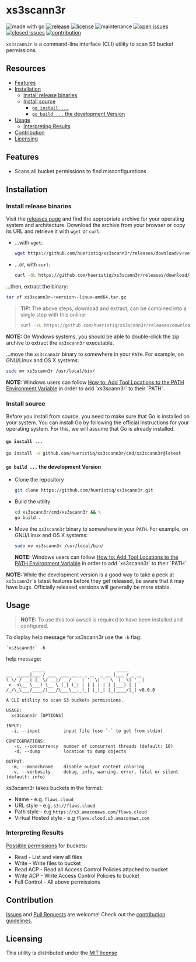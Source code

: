 # xs3scann3r

![made with go](https://img.shields.io/badge/made%20with-Go-0000FF.svg) [![release](https://img.shields.io/github/release/hueristiq/xs3scann3r?style=flat&color=0000FF)](https://github.com/hueristiq/xs3scann3r/releases) [![license](https://img.shields.io/badge/license-MIT-gray.svg?color=0000FF)](https://github.com/hueristiq/xs3scann3r/blob/master/LICENSE) ![maintenance](https://img.shields.io/badge/maintained%3F-yes-0000FF.svg) [![open issues](https://img.shields.io/github/issues-raw/hueristiq/xs3scann3r.svg?style=flat&color=0000FF)](https://github.com/hueristiq/xs3scann3r/issues?q=is:issue+is:open) [![closed issues](https://img.shields.io/github/issues-closed-raw/hueristiq/xs3scann3r.svg?style=flat&color=0000FF)](https://github.com/hueristiq/xs3scann3r/issues?q=is:issue+is:closed) [![contribution](https://img.shields.io/badge/contributions-welcome-0000FF.svg)](https://github.com/hueristiq/xs3scann3r/blob/master/CONTRIBUTING.md)

`xs3scann3r` is a command-line interface (CLI) utility to scan S3 bucket permissions.

## Resources

* [Features](#features)
* [Installation](#installation)
	* [Install release binaries](#install-release-binaries)
	* [Install source](#install-sources)
		* [`go install ...`](#go-install)
		* [`go build ...` the development Version](#go-build--the-development-version)
* [Usage](#usage)
	* [Interpreting Results](#interpreting-results)
* [Contribution](#contribution)
* [Licensing](#licensing)

## Features

* Scans all bucket permissions to find misconfigurations

## Installation

### Install release binaries

Visit the [releases page](https://github.com/hueristiq/xs3scann3r/releases) and find the appropriate archive for your operating system and architecture. Download the archive from your browser or copy its URL and retrieve it with `wget` or `curl`:

* ...with `wget`:

	```bash
	wget https://github.com/hueristiq/xs3scann3r/releases/download/v<version>/xs3scann3r-<version>-linux-amd64.tar.gz
	```

* ...or, with `curl`:

	```bash
	curl -OL https://github.com/hueristiq/xs3scann3r/releases/download/v<version>/xs3scann3r-<version>-linux-amd64.tar.gz
	```

...then, extract the binary:

```bash
tar xf xs3scann3r-<version>-linux-amd64.tar.gz
```

> **TIP:** The above steps, download and extract, can be combined into a single step with this onliner
> 
> ```bash
> curl -sL https://github.com/hueristiq/xs3scann3r/releases/download/v<version>/xs3scann3r-<version>-linux-amd64.tar.gz | tar -xzv
> ```

**NOTE:** On Windows systems, you should be able to double-click the zip archive to extract the `xs3scann3r` executable.

...move the `xs3scann3r` binary to somewhere in your `PATH`. For example, on GNU/Linux and OS X systems:

```bash
sudo mv xs3scann3r /usr/local/bin/
```

**NOTE:** Windows users can follow [How to: Add Tool Locations to the PATH Environment Variable](https://msdn.microsoft.com/en-us/library/office/ee537574(v=office.14).aspx) in order to add `xs3scann3r` to their `PATH`.

### Install source

Before you install from source, you need to make sure that Go is installed on your system. You can install Go by following the official instructions for your operating system. For this, we will assume that Go is already installed.

#### `go install ...`

```bash
go install -v github.com/hueristiq/xs3scann3r/cmd/xs3scann3r@latest
```

#### `go build ...` the development Version

* Clone the repository

	```bash
	git clone https://github.com/hueristiq/xs3scann3r.git 
	```

* Build the utility

	```bash
	cd xs3scann3r/cmd/xs3scann3r && \
	go build .
	```

* Move the `xs3scann3r` binary to somewhere in your `PATH`. For example, on GNU/Linux and OS X systems:

	```bash
	sudo mv xs3scann3r /usr/local/bin/
	```

	**NOTE:** Windows users can follow [How to: Add Tool Locations to the PATH Environment Variable](https://msdn.microsoft.com/en-us/library/office/ee537574(v=office.14).aspx) in order to add `xs3scann3r` to their `PATH`.


**NOTE:** While the development version is a good way to take a peek at `xs3scann3r`'s latest features before they get released, be aware that it may have bugs. Officially released versions will generally be more stable.

## Usage

> **NOTE:** To use this tool awscli is required to have been installed and configured.

To display help message for xs3scann3r use the `-h` flag:

```
`xs3scann3r` -h
```

help message:

```
          _____                           _____      
__  _____|___ / ___  ___ __ _ _ __  _ __ |___ / _ __ 
\ \/ / __| |_ \/ __|/ __/ _` | '_ \| '_ \  |_ \| '__|
 >  <\__ \___) \__ \ (_| (_| | | | | | | |___) | |   
/_/\_\___/____/|___/\___\__,_|_| |_|_| |_|____/|_| v0.0.0

A CLI utility to scan S3 buckets permissions.

USAGE:
  xs3scann3r [OPTIONS]

INPUT:
  -i, --input         input file (use `-` to get from stdin)

CONFIGURATIONS:
   -c, --concurrency  number of concurrent threads (default: 10)
   -d, --dump         location to dump objects

OUTPUT:
  -m, --monochrome    disable output content coloring
  -v, --verbosity     debug, info, warning, error, fatal or silent (default: info)
```

xs3scann3r takes buckets in the format:

* Name - e.g. `flaws.cloud`
* URL style - e.g. `s3://flaws.cloud`
* Path style - e.g `https://s3.amazonaws.com/flaws.cloud`
* Virtual Hosted style - e.g `flaws.cloud.s3.amazonaws.com`

### Interpreting Results

[Possible permissions](https://docs.aws.amazon.com/AmazonS3/latest/userguide/managing-acls.html) for buckets:

* Read - List and view all files
* Write - Write files to bucket
* Read ACP - Read all Access Control Policies attached to bucket
* Write ACP - Write Access Control Policies to bucket
* Full Control - All above permissions

## Contribution

[Issues](https://github.com/hueristiq/xs3scann3r/issues) and [Pull Requests](https://github.com/hueristiq/xs3scann3r/pulls) are welcome! Check out the [contribution guidelines.](./CONTRIBUTING.md)

## Licensing

This utility is distributed under the [MIT license](./LICENSE)